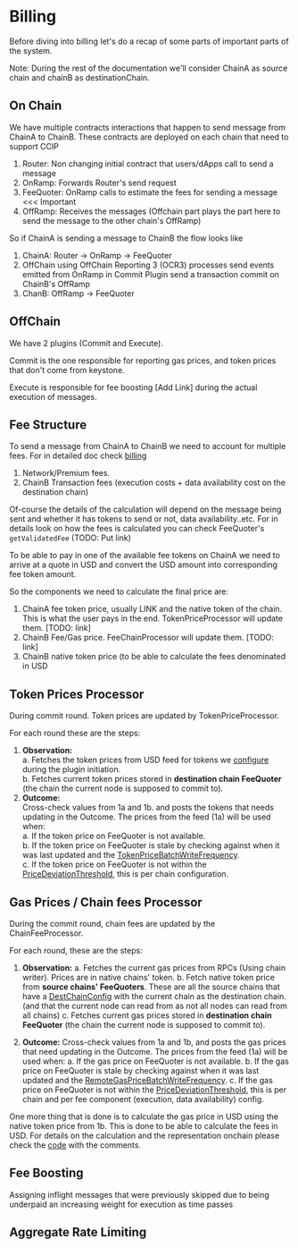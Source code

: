 # Billing

Before diving into billing let's do a recap of some parts of important parts of the system.

Note: During the rest of the documentation we'll consider ChainA as source chain and chainB as destinationChain.


## On Chain

We have multiple contracts interactions that happen to send message from ChainA to ChainB. These contracts are deployed on each chain that need to support CCIP
1. Router: Non changing initial contract that users/dApps call to send a message
2. OnRamp: Forwards Router's send request
3. FeeQuoter: OnRamp calls to estimate the fees for sending a message <<< Important
4. OffRamp: Receives the messages (Offchain part plays the part here to send the message to the other chain's OffRamp)

So if ChainA is sending a message to ChainB the flow looks like

1. ChainA: Router -> OnRamp -> FeeQuoter
2. OffChain using OffChain Reporting 3 (OCR3) processes send events emitted from OnRamp in Commit Plugin send a transaction commit on ChainB's OffRamp
3. ChanB: OffRamp -> FeeQuoter

## OffChain

We have 2 plugins (Commit and Execute).

Commit is the one responsible for reporting gas prices, and token prices that don't come from keystone.

Execute is responsible for fee boosting [Add Link] during the actual execution of messages.

## Fee Structure

To send a message from ChainA to ChainB we need to account for multiple fees. For in detailed doc check [billing](https://docs.chain.link/ccip/billing)

1. Network/Premium fees.
2. ChainB Transaction fees (execution costs + data availability cost on the destination chain)

Of-course the details of the calculation will depend on the message being sent and whether it has tokens to send or not, data availability..etc.
For in details look on how the fees is calculated you can check FeeQuoter's `getValidatedFee` (TODO: Put link)

To be able to pay in one of the available fee tokens on ChainA we need to arrive at a quote in USD and convert the USD amount into corresponding fee token amount.

So the components we need to calculate the final price are:
1. ChainA fee token price, usually LINK and the native token of the chain. This is what the user pays in the end. TokenPriceProcessor will update them. [TODO: link]
2. ChainB Fee/Gas price. FeeChainProcessor will update them. [TODO: link]
3. ChainB native token price (to be able to calculate the fees denominated in USD


## Token Prices Processor

During commit round. Token prices are updated by TokenPriceProcessor. 

For each round these are the steps:
1. **Observation:**  
   a. Fetches the token prices from USD feed for tokens we [configure](https://github.com/smartcontractkit/chainlink-ccip/blob/f03ff5183eb8323ba8e0a13dc58d1da13b755307/pluginconfig/commit.go#L89-L91) during the plugin initiation.   
   b. Fetches current token prices stored in **destination chain FeeQuoter** (the chain the current node is supposed to commit to).
2. **Outcome:**  
Cross-check values from 1a and 1b. and posts the tokens that needs updating in the Outcome. The prices from the feed (1a) will be used when:  
   a. If the token price on FeeQuoter is not available.  
   b. If the token price on FeeQuoter is stale by checking against when it was last updated and the [TokenPriceBatchWriteFrequency](https://github.com/smartcontractkit/chainlink-ccip/blob/f03ff5183eb8323ba8e0a13dc58d1da13b755307/pluginconfig/commit.go#L87).  
   c. If the token price on FeeQuoter is not within the [PriceDeviationThreshold](https://github.com/smartcontractkit/chainlink-ccip/blob/f03ff5183eb8323ba8e0a13dc58d1da13b755307/pluginconfig/commit.go#L41), this is per chain configuration.
   

## Gas Prices / Chain fees Processor

During the commit round, chain fees are updated by the ChainFeeProcessor.

For each round, these are the steps:

1. **Observation:**
   a. Fetches the current gas prices from RPCs (Using chain writer). Prices are in native chains' token.
   b. Fetch native token price from **source chains' FeeQuoters**. These are all the source chains that have a [DestChainConfig](https://github.com/smartcontractkit/chainlink/blob/12af1de88238e0e918177d6b5622070417f48adf/contracts/src/v0.8/ccip/onRamp/OnRamp.sol#L406-L414) with the current chain as the destination chain. (and that the current node can read from as not all nodes can read from all chains)
   c. Fetches current gas prices stored in **destination chain FeeQuoter** (the chain the current node is supposed to commit to).

2. **Outcome:**
   Cross-check values from 1a and 1b, and posts the gas prices that need updating in the Outcome. The prices from the feed (1a) will be used when:
   a. If the gas price on FeeQuoter is not available.
   b. If the gas price on FeeQuoter is stale by checking against when it was last updated and the [RemoteGasPriceBatchWriteFrequency](https://github.com/smartcontractkit/chainlink-ccip/blob/f03ff5183eb8323ba8e0a13dc58d1da13b755307/pluginconfig/commit.go#L80).
   c. If the gas price on FeeQuoter is not within the [PriceDeviationThreshold](https://github.com/smartcontractkit/chainlink-ccip/blob/f03ff5183eb8323ba8e0a13dc58d1da13b755307/pluginconfig/commit.go#L31-L32), this is per chain and per fee component (execution, data availability) config.

One more thing that is done is to calculate the gas price in USD using the native token price from 1b. This is done to be able to calculate the fees in USD. For details on the calculation and the representation onchain please check the [code](https://github.com/smartcontractkit/chainlink-ccip/blob/5c54ab8396e3409cefef84dfa29d27920fc0ca46/commit/chainfee/outcome.go#L35-L81) with the comments.

## Fee Boosting

Assigning inflight messages that were previously skipped due to being underpaid an increasing weight for execution as time passes

## Aggregate Rate Limiting

